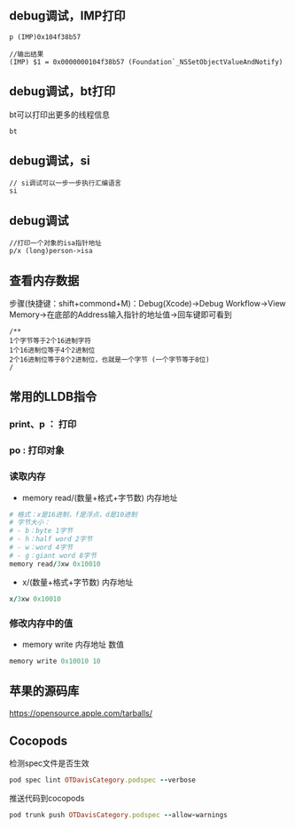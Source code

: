 ## debug调试，IMP打印
```objc
p (IMP)0x104f38b57
```
```objc
//输出结果
(IMP) $1 = 0x0000000104f38b57 (Foundation`_NSSetObjectValueAndNotify)
```
## debug调试，bt打印
bt可以打印出更多的线程信息
```objc
bt
```
## debug调试，si
```objc
// si调试可以一步一步执行汇编语言
si
```
## debug调试
```objc
//打印一个对象的isa指针地址
p/x (long)person->isa
```
## 查看内存数据
步骤(快捷键：shift+commond+M)：Debug(Xcode)->Debug Workflow->View Memory->在底部的Address输入指针的地址值->回车键即可看到
```objc
/**
1个字节等于2个16进制字符
1个16进制位等于4个2进制位
2个16进制位等于8个2进制位，也就是一个字节 (一个字节等于8位)
/
```
## 常用的LLDB指令
### print、p ： 打印
### po : 打印对象
### 读取内存
- memory read/(数量+格式+字节数) 内存地址
```ruby
# 格式：x是16进制，f是浮点，d是10进制
# 字节大小：
# - b：byte 1字节
# - h：half word 2字节
# - w：word 4字节
# - g：giant word 8字节
memory read/3xw 0x10010
```
- x/(数量+格式+字节数) 内存地址
```ruby
x/3xw 0x10010
```
### 修改内存中的值
- memory write 内存地址 数值
```ruby
memory write 0x10010 10
```
## 苹果的源码库
https://opensource.apple.com/tarballs/

## Cocopods
检测spec文件是否生效
```ruby
pod spec lint OTDavisCategory.podspec --verbose
```
推送代码到cocopods
```ruby
pod trunk push OTDavisCategory.podspec --allow-warnings
```

